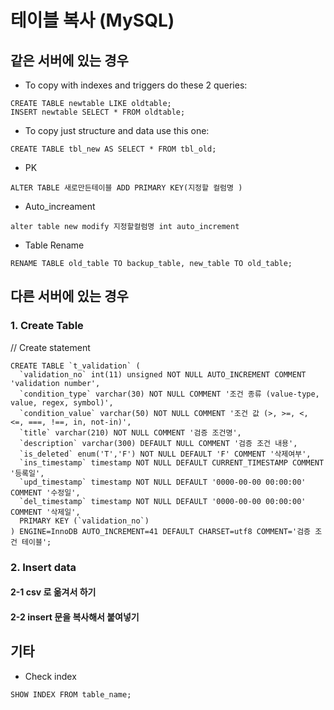 # 테이블 복사 (MySQL)


## 같은 서버에 있는 경우 

- To copy with indexes and triggers do these 2 queries:
```
CREATE TABLE newtable LIKE oldtable; 
INSERT newtable SELECT * FROM oldtable;
```
- To copy just structure and data use this one:
```
CREATE TABLE tbl_new AS SELECT * FROM tbl_old;
```
- PK
```
ALTER TABLE 새로만든테이블 ADD PRIMARY KEY(지정할 컬럼명 )
```
- Auto_increament
```
alter table new modify 지정할컬럼명 int auto_increment
```
- Table Rename
```
RENAME TABLE old_table TO backup_table, new_table TO old_table;
```

## 다른 서버에 있는 경우

### 1. Create Table 
// Create statement
```
CREATE TABLE `t_validation` (
  `validation_no` int(11) unsigned NOT NULL AUTO_INCREMENT COMMENT 'validation number',
  `condition_type` varchar(30) NOT NULL COMMENT '조건 종류 (value-type, value, regex, symbol)',
  `condition_value` varchar(50) NOT NULL COMMENT '조건 값 (>, >=, <, <=, ===, !==, in, not-in)',
  `title` varchar(210) NOT NULL COMMENT '검증 조건명',
  `description` varchar(300) DEFAULT NULL COMMENT '검증 조건 내용',
  `is_deleted` enum('T','F') NOT NULL DEFAULT 'F' COMMENT '삭제여부',
  `ins_timestamp` timestamp NOT NULL DEFAULT CURRENT_TIMESTAMP COMMENT '등록일',
  `upd_timestamp` timestamp NOT NULL DEFAULT '0000-00-00 00:00:00' COMMENT '수정일',
  `del_timestamp` timestamp NOT NULL DEFAULT '0000-00-00 00:00:00' COMMENT '삭제일',
  PRIMARY KEY (`validation_no`)
) ENGINE=InnoDB AUTO_INCREMENT=41 DEFAULT CHARSET=utf8 COMMENT='검증 조건 테이블';
```
 
### 2. Insert data
#### 2-1 csv 로 옮겨서 하기
#### 2-2 insert 문을 복사해서 붙여넣기


## 기타
- Check index
```
SHOW INDEX FROM table_name;
```
